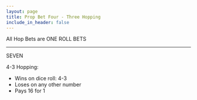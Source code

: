 ```yaml
---
layout: page
title: Prop Bet Four - Three Hopping
include_in_header: false
---
```

All Hop Bets are ONE ROLL BETS

---
SEVEN

4-3 Hopping:

- Wins on dice roll: 4-3
- Loses on any other number
- Pays 16 for 1